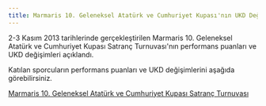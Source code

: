 ```yaml
---
title: Marmaris 10. Geleneksel Atatürk ve Cumhuriyet Kupası'nın UKD Değişimleri Açıklandı
---
```


2-3 Kasım 2013 tarihlerinde gerçekleştirilen Marmaris 10. Geleneksel Atatürk ve Cumhuriyet Kupası Satranç Turnuvası'nın performans puanları ve UKD değişimleri açıklandı.

Katılan sporcuların performans puanları ve UKD değişimlerini aşağıda görebilirsiniz.

[Marmaris 10. Geleneksel Atatürk ve Cumhuriyet Kupası Satranç Turnuvası](http://ukd.tsf.org.tr/turnuvadurumu.php?t=hg&tid=5026)
